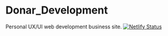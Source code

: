 # Donar_Development
Personal UX/UI web development business site.
[![Netlify Status](https://api.netlify.com/api/v1/badges/791834df-23ff-4858-a493-0dbd6b6e8b21/deploy-status)](https://app.netlify.com/sites/donardevelopment/deploys)
